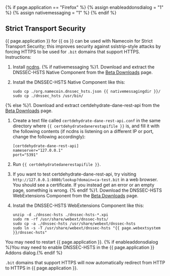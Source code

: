 {% if page.application == "Firefox" %}
{% assign enableaddonsdialog = "1" %}
{% assign nativemessaging = "1" %}
{% endif %}

## Strict Transport Security

{{ page.application }} for {{ os }} can be used with Namecoin for Strict Transport Security; this improves security against sslstrip-style attacks by forcing HTTPS to be used for `.bit` domains that support HTTPS.  Instructions:

1. Install [ncdns]({{site.baseurl}}docs/ncdns/).
{% if nativemessaging %}1. Download and extract the DNSSEC-HSTS Native Component from the [Beta Downloads]({{site.baseurl}}download/betas/#dnssec-hsts) page.
1. Install the DNSSEC-HSTS Native Component like this:
   
       sudo cp ./org.namecoin.dnssec_hsts.json {{ nativemessagingdir }}/
       sudo cp ./dnssec_hsts /usr/bin/
   
{% else %}1. Download and extract certdehydrate-dane-rest-api from the [Beta Downloads]({{site.baseurl}}download/betas/) page.
1. Create a text file called `certdehydrate-dane-rest-api.conf` in the same directory where `{{ certdehydratedanerestapifile }}` is, and fill it with the following contents (if ncdns is listening on a different IP or port, change the following accordingly):
   
       [certdehydrate-dane-rest-api]
       nameserver="127.0.0.1"
       port="5391"
   
1. Run `{{ certdehydratedanerestapifile }}`.
1. If you want to test certdehydrate-dane-rest-api, try visiting `http://127.0.0.1:8080/lookup?domain=ca-test.bit` in a web browser.  You should see a certificate.  If you instead get an error or an empty page, something is wrong.
{% endif %}1. Download the DNSSEC-HSTS WebExtensions Component from the [Beta Downloads]({{site.baseurl}}download/betas/#dnssec-hsts) page.
1. Install the DNSSEC-HSTS WebExtensions Component like this:
   
       unzip -d ./dnssec-hsts ./dnssec-hsts-*.xpi
       sudo rm -rf /usr/share/webext/dnssec-hsts/
       sudo cp -a ./dnssec-hsts /usr/share/webext/dnssec-hsts
       sudo ln -s -T /usr/share/webext/dnssec-hsts "{{ page.webextsystem }}/dnssec-hsts"
   

You may need to restart {{ page.application }}.  {% if enableaddonsdialog %}You may need to enable DNSSEC-HSTS in the {{ page.application }} Addons dialog.{% endif %}

`.bit` domains that support HTTPS will now automatically redirect from HTTP to HTTPS in {{ page.application }}.

